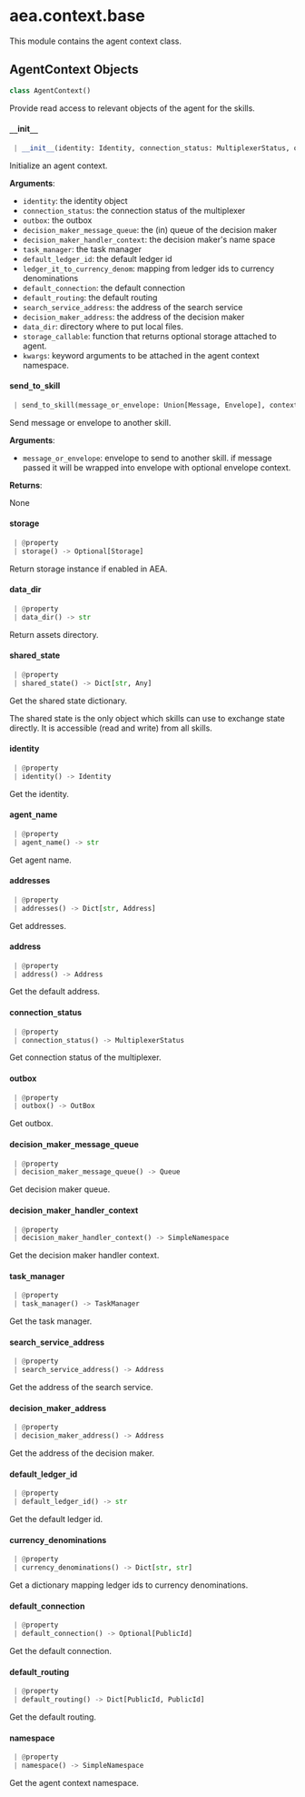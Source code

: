<a name="aea.context.base"></a>
# aea.context.base

This module contains the agent context class.

<a name="aea.context.base.AgentContext"></a>
## AgentContext Objects

```python
class AgentContext()
```

Provide read access to relevant objects of the agent for the skills.

<a name="aea.context.base.AgentContext.__init__"></a>
#### `__`init`__`

```python
 | __init__(identity: Identity, connection_status: MultiplexerStatus, outbox: OutBox, decision_maker_message_queue: Queue, decision_maker_handler_context: SimpleNamespace, task_manager: TaskManager, default_ledger_id: str, currency_denominations: Dict[str, str], default_connection: Optional[PublicId], default_routing: Dict[PublicId, PublicId], search_service_address: Address, decision_maker_address: Address, data_dir: str, storage_callable: Callable[[], Optional[Storage]] = lambda: None, send_to_skill: Optional[Callable] = None, **kwargs: Any) -> None
```

Initialize an agent context.

**Arguments**:

- `identity`: the identity object
- `connection_status`: the connection status of the multiplexer
- `outbox`: the outbox
- `decision_maker_message_queue`: the (in) queue of the decision maker
- `decision_maker_handler_context`: the decision maker's name space
- `task_manager`: the task manager
- `default_ledger_id`: the default ledger id
- `ledger_it_to_currency_denom`: mapping from ledger ids to currency denominations
- `default_connection`: the default connection
- `default_routing`: the default routing
- `search_service_address`: the address of the search service
- `decision_maker_address`: the address of the decision maker
- `data_dir`: directory where to put local files.
- `storage_callable`: function that returns optional storage attached to agent.
- `kwargs`: keyword arguments to be attached in the agent context namespace.

<a name="aea.context.base.AgentContext.send_to_skill"></a>
#### send`_`to`_`skill

```python
 | send_to_skill(message_or_envelope: Union[Message, Envelope], context: Optional[EnvelopeContext] = None) -> None
```

Send message or envelope to another skill.

**Arguments**:

- `message_or_envelope`: envelope to send to another skill.
if message passed it will be wrapped into envelope with optional envelope context.

**Returns**:

None

<a name="aea.context.base.AgentContext.storage"></a>
#### storage

```python
 | @property
 | storage() -> Optional[Storage]
```

Return storage instance if enabled in AEA.

<a name="aea.context.base.AgentContext.data_dir"></a>
#### data`_`dir

```python
 | @property
 | data_dir() -> str
```

Return assets directory.

<a name="aea.context.base.AgentContext.shared_state"></a>
#### shared`_`state

```python
 | @property
 | shared_state() -> Dict[str, Any]
```

Get the shared state dictionary.

The shared state is the only object which skills can use
to exchange state directly. It is accessible (read and write) from
all skills.

<a name="aea.context.base.AgentContext.identity"></a>
#### identity

```python
 | @property
 | identity() -> Identity
```

Get the identity.

<a name="aea.context.base.AgentContext.agent_name"></a>
#### agent`_`name

```python
 | @property
 | agent_name() -> str
```

Get agent name.

<a name="aea.context.base.AgentContext.addresses"></a>
#### addresses

```python
 | @property
 | addresses() -> Dict[str, Address]
```

Get addresses.

<a name="aea.context.base.AgentContext.address"></a>
#### address

```python
 | @property
 | address() -> Address
```

Get the default address.

<a name="aea.context.base.AgentContext.connection_status"></a>
#### connection`_`status

```python
 | @property
 | connection_status() -> MultiplexerStatus
```

Get connection status of the multiplexer.

<a name="aea.context.base.AgentContext.outbox"></a>
#### outbox

```python
 | @property
 | outbox() -> OutBox
```

Get outbox.

<a name="aea.context.base.AgentContext.decision_maker_message_queue"></a>
#### decision`_`maker`_`message`_`queue

```python
 | @property
 | decision_maker_message_queue() -> Queue
```

Get decision maker queue.

<a name="aea.context.base.AgentContext.decision_maker_handler_context"></a>
#### decision`_`maker`_`handler`_`context

```python
 | @property
 | decision_maker_handler_context() -> SimpleNamespace
```

Get the decision maker handler context.

<a name="aea.context.base.AgentContext.task_manager"></a>
#### task`_`manager

```python
 | @property
 | task_manager() -> TaskManager
```

Get the task manager.

<a name="aea.context.base.AgentContext.search_service_address"></a>
#### search`_`service`_`address

```python
 | @property
 | search_service_address() -> Address
```

Get the address of the search service.

<a name="aea.context.base.AgentContext.decision_maker_address"></a>
#### decision`_`maker`_`address

```python
 | @property
 | decision_maker_address() -> Address
```

Get the address of the decision maker.

<a name="aea.context.base.AgentContext.default_ledger_id"></a>
#### default`_`ledger`_`id

```python
 | @property
 | default_ledger_id() -> str
```

Get the default ledger id.

<a name="aea.context.base.AgentContext.currency_denominations"></a>
#### currency`_`denominations

```python
 | @property
 | currency_denominations() -> Dict[str, str]
```

Get a dictionary mapping ledger ids to currency denominations.

<a name="aea.context.base.AgentContext.default_connection"></a>
#### default`_`connection

```python
 | @property
 | default_connection() -> Optional[PublicId]
```

Get the default connection.

<a name="aea.context.base.AgentContext.default_routing"></a>
#### default`_`routing

```python
 | @property
 | default_routing() -> Dict[PublicId, PublicId]
```

Get the default routing.

<a name="aea.context.base.AgentContext.namespace"></a>
#### namespace

```python
 | @property
 | namespace() -> SimpleNamespace
```

Get the agent context namespace.

